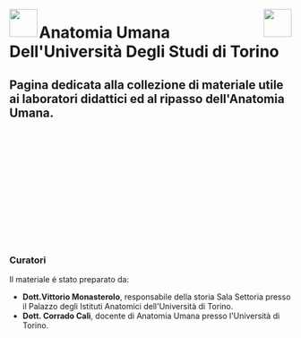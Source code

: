 <img align="left" width="50" src="https://user-images.githubusercontent.com/61550914/177590793-dc8106f9-7895-4689-bff5-8e01a8de1346.gif"> <img align="right" src="https://user-images.githubusercontent.com/61550914/177585413-3402325f-d691-4582-b3a6-c2389e8df03c.svg" width="50">

<p align="center">

# Anatomia Umana Dell'Università Degli Studi di Torino

</p>

## Pagina dedicata alla collezione di materiale utile ai laboratori didattici ed al ripasso dell'Anatomia Umana.
<img align="center" height="200" scr="https://user-images.githubusercontent.com/61550914/177597858-405d15cc-3e2e-4c23-beee-3eae9b274bba.jpg">




### Curatori

Il materiale é stato preparato da:
- **Dott.Vittorio Monasterolo**, responsabile della storia Sala Settoria presso il Palazzo degli Istituti Anatomici dell'Università di Torino.
- **Dott. Corrado Calì**, docente di Anatomia Umana presso l'Università di Torino.
